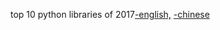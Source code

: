 top 10 python libraries of 2017[-english,](https://tryolabs.com/blog/2017/12/19/top-10-python-libraries-of-2017/)
[-chinese](https://mbd.baidu.com/newspage/data/landingsuper?context=%7B%22nid%22%3A%22news_10090565271615460935%22%7D&n_type=0&p_from=1)
